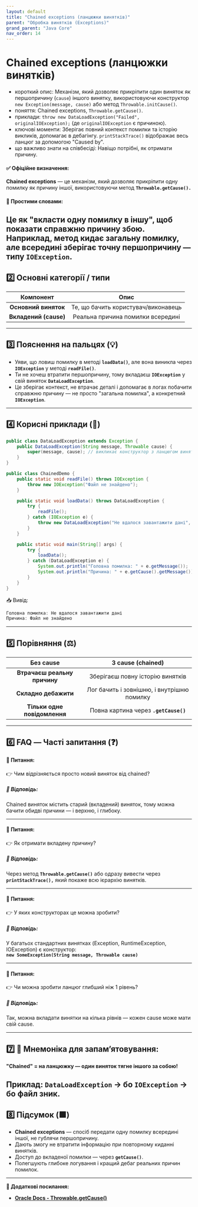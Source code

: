 ```yaml
---
layout: default
title: "Chained exceptions (ланцюжки винятків)"
parent: "Обробка винятків (Exceptions)"
grand_parent: "Java Core"
nav_order: 14
---
```


# Chained exceptions (ланцюжки винятків)

*   короткий опис: Механізм, який дозволяє прикріпити один виняток як першопричину (`cause`) іншого винятку, використовуючи конструктор `new Exception(message, cause)` або метод `Throwable.initCause()`.
*   поняття: Chained exceptions, `Throwable.getCause()`.
*   приклади: `throw new DataLoadException("Failed", originalIOException);` (де `originalIOException` є причиною).
*   ключові моменти: Зберігає повний контекст помилки та історію викликів, допомагає в дебагінгу. `printStackTrace()` відображає весь ланцюг за допомогою "Caused by".
*   що важливо знати на співбесіді: Навіщо потрібні, як отримати причину.

#### **✅ Офіційне визначення:**

**Chained exceptions** — це механізм, який дозволяє прикріпити одну помилку як причину іншої, використовуючи метод **`Throwable.getCause().`**

#### **🧠 Простими словами:**

Це як "вкласти одну помилку в іншу", щоб показати справжню причину збою. Наприклад, метод кидає загальну помилку, але всередині зберігає точну першопричину — типу **`IOException`**.
---

## **2️⃣ Основні категорії / типи**

| Компонент | Опис |
| :---: | :---: |
| **Основний виняток** | Те, що бачить користувач/виконавець |
| **Вкладений (cause)** | Реальна причина помилки всередині |

---

## **3️⃣ Пояснення на пальцях (💡)**

* Уяви, що ловиш помилку в методі **`loadData()`**, але вона виникла через **`IOException`** у методі **`readFile()`**.
* Ти не хочеш втратити першопричину, тому вкладаєш **`IOException`** у свій виняток **`DataLoadException`**.
* Це зберігає контекст, не втрачає деталі і допомагає в логах побачити справжню причину — не просто "загальна помилка", а конкретний **`IOException`**.

---

## **4️⃣ Корисні приклади (🧪)**

```java
public class DataLoadException extends Exception {
    public DataLoadException(String message, Throwable cause) {
        super(message, cause); // викликає конструктор з ланцюгом винятків
    }
}

public class ChainedDemo {
    public static void readFile() throws IOException {
        throw new IOException("Файл не знайдено");
    }

    public static void loadData() throws DataLoadException {
        try {
            readFile();
        } catch (IOException e) {
            throw new DataLoadException("Не вдалося завантажити дані", e);
        }
    }

    public static void main(String[] args) {
        try {
            loadData();
        } catch (DataLoadException e) {
            System.out.println("Головна помилка: " + e.getMessage());
            System.out.println("Причина: " + e.getCause().getMessage());
        }
    }
}
```

📥 Вивід:

```java
Головна помилка: Не вдалося завантажити дані  
Причина: Файл не знайдено
```

---

## **5️⃣ Порівняння (⚖️)**

| Без cause | З cause (chained) |
| :---: | :---: |
| **Втрачаєш реальну причину** | Зберігаєш повну історію винятків |
| **Складно дебажити** | Лог бачить і зовнішню, і внутрішню помилку |
| **Тільки одне повідомлення** | Повна картина через **`.getCause()`** |

---

## **6️⃣ FAQ — Часті запитання (❓)**

#### **🔹 Питання:**

👉 Чим відрізняється просто новий виняток від chained?

##### **💬 Відповідь:**

Chained виняток містить старий (вкладений) виняток, тому можна бачити обидві причини — і верхню, і глибоку.

---

#### **🔹 Питання:**

👉 Як отримати вкладену причину?

##### **💬 Відповідь:**

Через метод **`Throwable.getCause()`** або одразу вивести через **`printStackTrace(),`** який покаже всю ієрархію винятків.

---

#### **🔹 Питання:**

👉 У яких конструкторах це можна зробити?

##### **💬 Відповідь:**

У багатьох стандартних винятках (Exception, RuntimeException, IOException) є конструктор:  
**`new SomeException(String message, Throwable cause)`**

---

#### **🔹 Питання:**

👉 Чи можна зробити ланцюг глибший ніж 1 рівень?

##### **💬 Відповідь:**

Так, можна вкладати винятки на кілька рівнів — кожен cause може мати свій cause.

---

## **7️⃣ 🧠 Мнемоніка для запам’ятовування:**

**"Chained" \= на ланцюжку — один виняток тягне іншого за собою\!**

Приклад: **`DataLoadException`** → бо **`IOException`** → бо файл зник.
---

## **8️⃣ Підсумок (🟩)**

* **Chained exceptions** — спосіб передати одну помилку всередині іншої, не гублячи першопричину.
* Дають змогу не втратити інформацію при повторному киданні винятків.
* Доступ до вкладеної помилки — через **`getCause()`**.
* Полегшують глибоке логування і кращий дебаг реальних причин помилок.

---

**🔗 Додаткові посилання:**

* [**Oracle Docs \- Throwable.getCause()**](https://docs.oracle.com/javase/8/docs/api/java/lang/Throwable.html#getCause--)